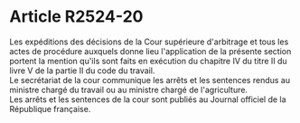 # Article R2524-20

Les expéditions des décisions de la Cour supérieure d'arbitrage et tous les actes de procédure auxquels donne lieu l'application de la présente section portent la mention qu'ils sont faits en exécution du chapitre IV du titre II du livre V de la partie II du code du travail.  
Le secrétariat de la cour communique les arrêts et les sentences rendus au ministre chargé du travail ou au ministre chargé de l'agriculture.  
Les arrêts et les sentences de la cour sont publiés au Journal officiel de la République française.
